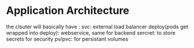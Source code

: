 # Application Architecture
the clsuter will basically have :
    svc: external load balancer
    deploy(pods get wrapped into deploy): webservice, same for backend
    sercret: to store secrets for security
    pv/pvc: for persistant volumes
